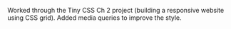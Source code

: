 Worked through the Tiny CSS Ch 2 project (building a responsive website using CSS grid). Added media queries to improve the style. 
